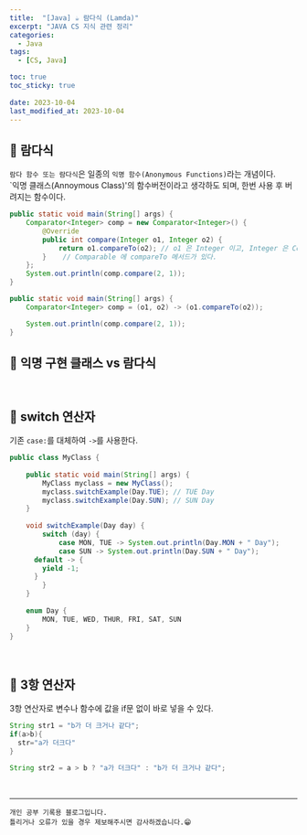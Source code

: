 ```yaml
---
title:  "[Java] ☕ 람다식 (Lamda)"
excerpt: "JAVA CS 지식 관련 정리"
categories:
  - Java
tags:
  - [CS, Java]

toc: true
toc_sticky: true
 
date: 2023-10-04
last_modified_at: 2023-10-04
---
```


## 📖 람다식

`람다 함수 또는 람다식`은 일종의 `익명 함수(Anonymous Functions)`라는 개념이다.  
`익명 클래스(Annoymous Class)'의 함수버전이라고 생각하도 되며, 한번 사용 후 버려지는 함수이다.  

```java
public static void main(String[] args) {
    Comparator<Integer> comp = new Comparator<Integer>() {
        @Override
        public int compare(Integer o1, Integer o2) {
            return o1.compareTo(o2); // o1 은 Integer 이고, Integer 은 Comparable 을 구현하고,
        }	 // Comparable 에 compareTo 메서드가 있다.
    };
    System.out.println(comp.compare(2, 1));
}
```

```java
public static void main(String[] args) {
    Comparator<Integer> comp = (o1, o2) -> (o1.compareTo(o2));

    System.out.println(comp.compare(2, 1));
}
```

## 📖 익명 구현 클래스 vs 람다식




<br>

## 📖 switch 연산자  

기존 `case:`를 대체하여 `->`를 사용한다.

```java
public class MyClass {
	
	public static void main(String[] args) {
		MyClass myclass = new MyClass();
		myclass.switchExample(Day.TUE); // TUE Day
		myclass.switchExample(Day.SUN); // SUN Day
	}
	
	void switchExample(Day day) {
		switch (day) {
			case MON, TUE -> System.out.println(Day.MON + " Day");
			case SUN -> System.out.println(Day.SUN + " Day");
      default -> {
        yield -1;
      }
		}
	}
	
	enum Day {
		MON, TUE, WED, THUR, FRI, SAT, SUN
	}
}
```

<br>

## 📖 3항 연산자

3항 연산자로 변수나 함수에 값을 if문 없이 바로 넣을 수 있다.

```java
String str1 = "b가 더 크거나 같다";
if(a>b){
  str="a가 더크다"
} 

String str2 = a > b ? "a가 더크다" : "b가 더 크거나 같다";
```

<br>

***
    개인 공부 기록용 블로그입니다.
    틀리거나 오류가 있을 경우 제보해주시면 감사하겠습니다.😁